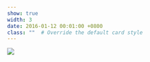 ```yaml
---
show: true
width: 3
date: 2016-01-12 00:01:00 +0800
class: ""  # Override the default card style
---
```

<div>
<img src="{{ 'assets/logo/logo_DFG.png' | relative_url }}" class="img-fluid rounded" >
</div>
